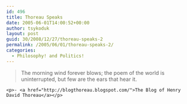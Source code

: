 ```yaml
---
id: 496
title: Thoreau Speaks
date: 2005-06-01T14:00:52+00:00
author: tsykoduk
layout: post
guid: 30/2008/12/27/thoreau-speaks-2
permalink: /2005/06/01/thoreau-speaks-2/
categories:
  - Philosophy! and Politics!
---
```

<blockquote>The morning wind forever blows; the poem of the world is uninterrupted, but few are the ears that hear it.</blockquote>

	<p>- <a href="http://blogthoreau.blogspot.com/">The Blog of Henry David Thoreau</a></p>
